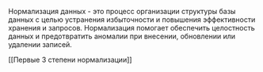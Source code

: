 Нормализация данных - это процесс организации структуры базы данных с целью устранения избыточности и повышения эффективности хранения и запросов. Нормализация помогает обеспечить целостность данных и предотвратить аномалии при внесении, обновлении или удалении записей.

[[Первые 3 степени нормализации]] 